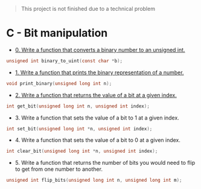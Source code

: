 > This project is not finished due to a technical problem
# C - Bit manipulation

- [0. Write a function that converts a binary number to an unsigned int.](0-binary_to_uint.c)
```c
unsigned int binary_to_uint(const char *b);
```

- [1. Write a function that prints the binary representation of a number.](1-print_binary.c)
```c
void print_binary(unsigned long int n);
```

- [2. Write a function that returns the value of a bit at a given index.](2-get_bit.c)
```c
int get_bit(unsigned long int n, unsigned int index);
```

- 3\. Write a function that sets the value of a bit to 1 at a given index.
```c
int set_bit(unsigned long int *n, unsigned int index);
```

- 4\. Write a function that sets the value of a bit to 0 at a given index.
```c
int clear_bit(unsigned long int *n, unsigned int index);
```

- 5\. Write a function that returns the number of bits you would need to flip to get from one number to another.
```c
unsigned int flip_bits(unsigned long int n, unsigned long int m);
```
